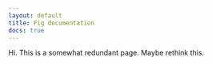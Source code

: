 ```yaml
---
layout: default
title: Fig documentation
docs: true
---
```


Hi. This is a somewhat redundant page. Maybe rethink this.
